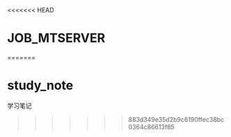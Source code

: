 <<<<<<< HEAD
# JOB_MTSERVER 
=======
# study_note
学习笔记
>>>>>>> 883d349e35d2b9c6190ffec38bc0364c86613f85
